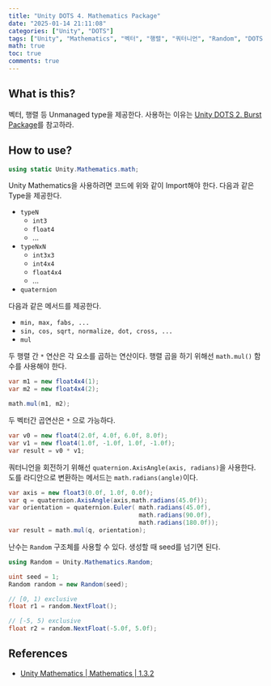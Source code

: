 ```yaml
---
title: "Unity DOTS 4. Mathematics Package"
date: "2025-01-14 21:11:08"
categories: ["Unity", "DOTS"]
tags: ["Unity", "Mathematics", "벡터", "행렬", "쿼터니언", "Random", "DOTS", "수학 함수"]
math: true
toc: true
comments: true
---
```


## What is this?

벡터, 행렬 등 Unmanaged type을 제공한다. 사용하는 이유는 [Unity DOTS 2. Burst Package](https://qlsjtmek2.github.io/posts/Unity-DOTS-2-Burst-Package/)를 참고하라.

## How to use?

```c#
using static Unity.Mathematics.math;
```

Unity Mathematics을 사용하려면 코드에 위와 같이 Import해야 한다. 다음과 같은 Type을 제공한다.

- `typeN`
	- `int3`
	- `float4`
	- ...
- `typeNxN`
	- `int3x3`
	- `int4x4`
	- `float4x4`
	- ...
- `quaternion`

다음과 같은 메서드를 제공한다.

- `min, max, fabs, ...`
- `sin, cos, sqrt, normalize, dot, cross, ...`
- `mul`

두 행렬 간 `*` 연산은 각 요소를 곱하는 연산이다. 행렬 곱을 하기 위해선 `math.mul()` 함수를 사용해야 한다.

```c#
var m1 = new float4x4(1);
var m2 = new float4x4(2);

math.mul(m1, m2);
```

두 벡터간 곱연산은 `*` 으로 가능하다.

```c#
var v0 = new float4(2.0f, 4.0f, 6.0f, 8.0f);
var v1 = new float4(1.0f, -1.0f, 1.0f, -1.0f);
var result = v0 * v1;
```

쿼터니언을  회전하기 위해선 `quaternion.AxisAngle(axis, radians)`을 사용한다. 도를 라디안으로 변환하는 메서드는 `math.radians(angle)`이다.

```c#
var axis = new float3(0.0f, 1.0f, 0.0f); 
var q = quaternion.AxisAngle(axis,math.radians(45.0f)); 
var orientation = quaternion.Euler( math.radians(45.0f), 
                                    math.radians(90.0f),
                                    math.radians(180.0f)); 
var result = math.mul(q, orientation);
```

난수는 `Random` 구조체를 사용할 수 있다. 생성할 때 seed를 넘기면 된다.

```c#
using Random = Unity.Mathematics.Random;

uint seed = 1;
Random random = new Random(seed);

// [0, 1) exclusive
float r1 = random.NextFloat(); 

// [-5, 5) exclusive 
float r2 = random.NextFloat(-5.0f, 5.0f);
```

## References

- [Unity Mathematics \| Mathematics \| 1.3.2](https://docs.unity3d.com/Packages/com.unity.mathematics@1.3/manual/index.html)